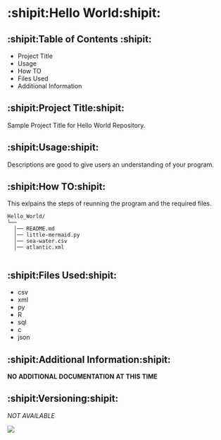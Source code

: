 # :shipit:Hello World:shipit:

## :shipit:Table of Contents :shipit:
  - Project Title
  - Usage
  - How TO
  - Files Used
  - Additional Information
## :shipit:Project Title:shipit:
  Sample Project Title for Hello World Repository.

## :shipit:Usage:shipit:
  Descriptions are good to give users an understanding of your program.
  
## :shipit:How TO:shipit:
  This exlpains the steps of reunning the program and the required files.
  ```text
Hello_World/
└── 
    │── README.md
    │── little-mermaid.py
    │── sea-water.csv
    │── atlantic.xml
   
```
## :shipit:Files Used:shipit:
  - csv
  - xml
  - py
  - R
  - sql
  - c
  - json


## :shipit:Additional Information:shipit:
  **NO** **ADDITIONAL** **DOCUMENTATION** **AT** **THIS** **TIME**
  
## :shipit:Versioning:shipit:
  *NOT* *AVAILABLE*
  
  
  
  
  
  
   ![](https://myoctocat.com/assets/images/base-octocat.svg)
